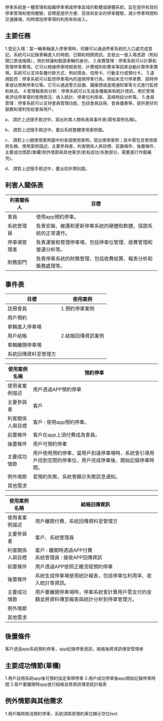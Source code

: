 停車系統是一種管理和組織停車場或停車區域的軟體或硬體系統，旨在提供有效的停車管理和使用體驗，目標是提供方便、高效和安全的停車體驗，減少停車時間和交通擁堵，同時增加停車場的利用率和收入。

## 主要任務
1.登記入場：當一輛車輛進入停車場時，司機可以通過停車系統的入口處完成登記。系統可以記錄車輛進入的時間、日期和相關資訊，並發出一張入場憑證（例如閘口票或條碼），用於辨識和驗證車輛的身份。
2.收費管理：停車系統可以計算和管理停車費用。它可以根據停車時間長短、計費規則和費率等因素自動計算停車費用。系統可以支持各種付款方式，例如現金、信用卡、行動支付或預付卡。
3.違規監控：停車系統可以監控停車場內的違規停車行為，例如未支付停車費、超時停車或佔用無停車位等。它可以通過警示設備、攝像頭或違規通知單等方式進行監控和執法。
4.管理報表和分析：停車系統可以生成各種報表和統計資訊，用於管理者評估停車場的使用情況、收入統計、停車位利用率、高峰時段分析等。
5.會員管理：停車系統可以支持會員管理功能，包括會員註冊、會員優惠等，提供更好的服務和便利性給會員用戶。

a、 請於上述隨手敘述中，寫出利害人關係表與事件表(需有案例名稱)。

b、 請對上述隨手敘述中，畫出系統整體使用案例圖。

c、 請對上小題使用案例圖中的各個使用案例，寫出使用案例；其中需包含使用案例名稱、使用案例描述、主要參與者、利害關係人與目標、前置條件、後置條件、主要成功情節(單欄)例外情節與其他需求(若有成功/失敗部分，需要進行作圖補充)。

d、 請對上述隨手敘述中，畫出初步類別圖。

## 利害人關係表
|  利害關係人   | 目標  |
|  ----  | ----  |
| 會員 | 使用app預約停車。 |
| 系統管理員  | 負責安裝、維護和更新停車系統的硬體和軟體，保證系統的正常運作。 |
| 停車場管理者  | 負責運營和管理停車場，包括停車位管理、收費管理和營運分析等。 |
| 財務部門  | 負責停車系統的財務管理，包括收費結算、報表分析和賬務處理等。 |


## 事件表
| 目標 | 使用案例 |
|  ----  | ----  |
|註冊會員 | 1.預約停車案例 |
|用戶預約|   |
|車輛進入停車場|  |
|用戶結帳| 2.結帳回傳資訊案例 |
|車輛離開停車場|  |
|系統回傳資料至管理方|  |



| 使用案例名稱 | 預約停車 |
|  ----  | ----  |
| 使用者案例描述 | 用戶透過APP預約停車 |
| 主要參與者 | 客戶 |
| 利害關係人與目標 | 客戶 : 使用app預約停車。 |
| 前置條件 | 客戶在app上須付費成為會員。 |
| 後置條件 | 用戶可預約停車 |
| 主要成功情節 | 用戶使用預約停車，當用戶到達停車場時，系統會引導用戶找到空閒的停車位，用戶完成停車後，開始記錄停車時間。 |
| 例外情節| 若預約失敗，系統會顯示失敗訊息通知。 |
| 其他需求|  |


| 使用案例名稱 | 結帳回傳資訊 |
|  ----  | ----  |
|使用者案例描述|用戶離開付費，系統回傳資料至管理方|
|主要參與者| 客戶、系統管理員 |
|利害關係人與目標| 客戶 : 離開時透過APP付費 <br> 系統管理員 : 接收APP回傳資訊 |
|前置條件| 用戶透過APP依照正確流程預約停車 |
|後置條件| 系統生成停車場使用統計報表，包括停車位利用率、收入統計等資訊。 |
|主要成功情節| 用戶要離開停車場時，停車系統會計算用戶需支付的金額並將資料傳至報表與統計分析到停車管理方。 |
|例外情節|  |
|其他需求|  |


## 後置條件
客戶透過app系統預約停車，app紀錄停車資訊，結帳後將資訊傳至管理者

## 主要成功情節(單欄)
1.用戶註冊系統app後可預約指定車牌停車
2.用戶成功停車後app開始記錄停車時間
3.客戶要離開時app進行結帳並將資訊傳至統計報表

## 例外情節與其他需求
1.用戶臨時取消預約停車，系統須將原預約車位顯示空位test